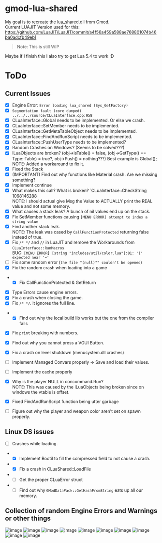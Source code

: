# gmod-lua-shared

My goal is to recreate the lua_shared.dll from Gmod.  
Current LUAJIT Version used for this: https://github.com/LuaJIT/LuaJIT/commit/a4f56a459a588ae768801074b46ba0adcfb49eb1
> Note: This is still WIP  

Maybe if I finish this I also try to get Lua 5.4 to work :D

# ToDo

## Current Issues
- [x] Engine Error: `Error loading lua_shared (Sys_GetFactory)`<br>
- [x] `Segmentation fault (core dumped) ../../../source/CLuaInterface.cpp:958`<br>
- [x] CLuaInterface::Global needs to be implemented. Or else we crash.<br>
- [x] CLuaInterface::SetMember needs to be implemented.<br>
- [x] CLuaInterface::GetMetaTableObject needs to be implemented.<br>
- [x] CLuaInterface::FindAndRunScript needs to be implemented.<br>
- [x] CLuaInterface::PushUserType needs to be implemented?<br>
- [x] Random Crashes on Windows? (Seems to be solved???)<br>
- [x] ILuaObjects are broken? (obj->isTable() = false, (obj->GetType() == Type::Table) = true?, obj->Push() = nothing???) Best example is Global();<br>
NOTE: Added a workaround to fix it.<br>
- [x] Fixed the Stack<br>
- [x] (IMPORTANT) Find out why functions like Material crash. Are we missing something?<br>
- [x] Implement continue<br>
- [x] What makes this call? What is broken? `CLuaInterface::CheckString 1068146288<br>
NOTE: I should actual give Msg the Value to ACTUALLY print the REAL value and not some memory.<br>
- [x] What causes a stack leak? A bunch of nil values end up on the stack.<br>
- [x] Fix SetMember functions causing `[MENU ERROR] attempt to index a string value`<br>
- [x] Find another stack leak.<br>
NOTE: The leak was cased by `CallFunctionProtected` returning false instead of true.<br>
- [x] Fix `/* */` and `//` in LuaJIT and remove the Workarounds from `CLuaInterface::RunMacros`<br>
BUG: `[MENU ERROR] [string "includes/util/color.lua"]:81: ')' expected near '~'`<br>
- [ ] Fix some random error (`the file "(null)"" couldn't be opened`)<br>
- [x] Fix the random crash when loading into a game<br>
- - [x] Fix CallFunctionProtected & GetReturn<br>
- [x] Type Errors cause engine errors.<br>
- [x] Fix a crash when closing the game.<br>
- [x] Fix `/* */`. it ignores the full line.<br>
- - [x] Find out why the local build lib works but the one from the compiler fails<br>
- [x] Fix `print` breaking with numbers.<br>
- [x] Find out why you cannot press a VGUI Button.<br>
- [x] Fix a crash on level shutdown (menusystem.dll crashes)<br>
- [ ] Implement Managed Convars properly -> Save and load their values.<br>
- [ ] Implement the cache properly<br>
- [x] Why is the player NULL in concommand.Run?<br>
NOTE: This was caused by the ILuaObjects being broken since on windows the vtable is offset.<br>
- [x] Fixed FindAndRunScript function being utter garbage<br>
- [ ] Figure out why the player and weapon color aren't set on spawn properly.<br>


## Linux DS issues
- [ ] Crashes while loading.
- - [x] Implement Bootil to fill the compressed field to not cause a crash.
- - [x] Fix a crash in CLuaShared::LoadFile
- - [ ] Get the proper CLuaError struct
- - [ ] Find out why `GModDataPack::GetHashFromString` eats up all our memory.

## Collection of random Engine Errors and Warnings or other things
![image](https://github.com/RaphaelIT7/gmod-lua-shared/assets/64648134/aa4143fc-75f2-4311-b23b-d2de1394d59b)
![image](https://github.com/RaphaelIT7/gmod-lua-shared/assets/64648134/85631077-ec8d-4831-8fe1-5789f8090493)
![image](https://github.com/RaphaelIT7/gmod-lua-shared/assets/64648134/de603ca9-d70c-4aca-96b7-f7ff39cf529e)
![image](https://github.com/RaphaelIT7/gmod-lua-shared/assets/64648134/f0df946c-fe5c-4b40-9482-099e32b5b827)
![image](https://github.com/RaphaelIT7/gmod-lua-shared/assets/64648134/f3b58551-76f5-4d12-80ea-315d613654eb)
![image](https://github.com/RaphaelIT7/gmod-lua-shared/assets/64648134/6a1f8287-c7c5-41dc-868c-3a5bfbc1fa17)
![image](https://github.com/RaphaelIT7/gmod-lua-shared/assets/64648134/a35a26bf-5dab-4809-b572-fc56ae2f1bea)
![image](https://github.com/RaphaelIT7/gmod-lua-shared/assets/64648134/e86fea60-73d4-412a-af30-f3c1f53ddb9c)
![image](https://github.com/RaphaelIT7/gmod-lua-shared/assets/64648134/34406eed-5e6c-4d01-94c9-1ab1075416c8)
![image](https://github.com/RaphaelIT7/gmod-lua-shared/assets/64648134/b6052e0b-7555-41d7-896d-1df0f333aa4a)